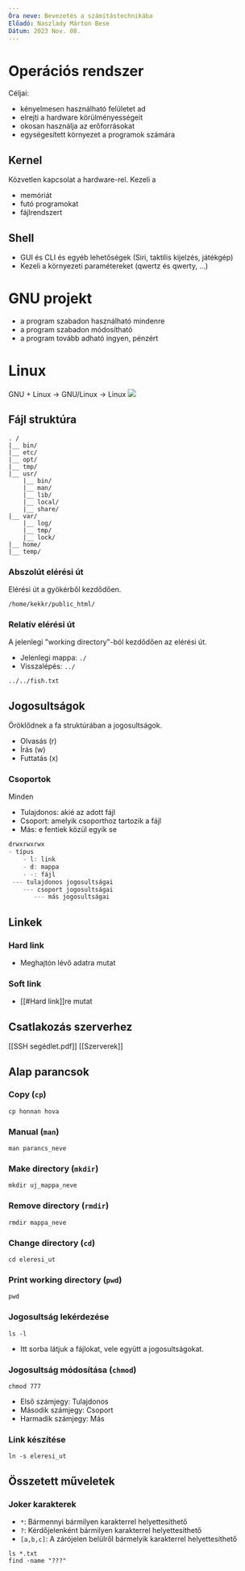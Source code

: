 ```yaml
---
Óra neve: Bevezetés a számítástechnikába
Előadó: Naszlady Márton Bese
Dátum: 2023 Nov. 08.
---
```

# Operációs rendszer
Céljai:
- kényelmesen használható felületet ad
- elrejti a hardware körülményességeit
- okosan használja az erőforrásokat
- egységesített környezet a programok számára
## Kernel
Közvetlen kapcsolat a hardware-rel. Kezeli a
- memóriát
- futó programokat
- fájlrendszert
## Shell
- GUI és CLI és egyéb lehetőségek (Siri, taktilis kijelzés, játékgép)
- Kezeli a környezeti paramétereket (qwertz és qwerty, ...)
# GNU projekt
- a program szabadon használható mindenre
- a program szabadon módosítható
- a program tovább adható ingyen, pénzért
# Linux
GNU + Linux -> GNU/Linux -> Linux
![](https://upload.wikimedia.org/wikipedia/commons/1/1b/Linux_Distribution_Timeline.svg)
## Fájl struktúra
```
. /
|__ bin/
|__ etc/
|__ opt/
|__ tmp/
|__ usr/
	|__ bin/
	|__ man/
	|__ lib/
	|__ local/
	|__ share/
|__ var/
	|__ log/
	|__ tmp/
	|__ lock/
|__ home/
|__ temp/
```
### Abszolút elérési út
Elérési út a gyökérből kezdődően.
```
/home/kekkr/public_html/
```
### Relatív elérési út
A jelenlegi "working directory"-ból kezdődően az elérési út.
- Jelenlegi mappa: `./`
- Visszalépés: `../`
```
../../fish.txt
```
## Jogosultságok
Öröklődnek a fa struktúrában a jogosultságok.
- Olvasás (r)
- Írás (w)
- Futtatás (x)
### Csoportok
Minden 
- Tulajdonos: akié az adott fájl
- Csoport: amelyik csoporthoz tartozik a fájl
- Más: e fentiek közül egyik se
```c
drwxrwxrwx
- típus
	- l: link
	- d: mappa
	- -: fájl
 --- tulajdonos jogosultságai
    --- csoport jogosultságai
       --- más jogosultságai
```
## Linkek
### Hard link
- Meghajtón lévő adatra mutat
### Soft link
- [[#Hard link]]re mutat
## Csatlakozás szerverhez
[[SSH segédlet.pdf]]
[[Szerverek]]
## Alap parancsok
### Copy (`cp`)
```shell
cp honnan hova
```
### Manual (`man`)
```shell
man parancs_neve
```
### Make directory (`mkdir`)
```shell
mkdir uj_mappa_neve
```
### Remove directory (`rmdir`)
```shell
rmdir mappa_neve
```
### Change directory (`cd`)
```shell
cd eleresi_ut
```
### Print working directory (`pwd`)
```shell
pwd
```
### Jogosultság lekérdezése
```shell
ls -l
```
- Itt sorba látjuk a fájlokat, vele együtt a jogosultságokat.
### Jogosultság módosítása (`chmod`)
```shell
chmod 777
```
- Első számjegy: Tulajdonos
- Második számjegy: Csoport
- Harmadik számjegy: Más
### Link készítése
```shell
ln -s eleresi_ut
```
## Összetett műveletek
### Joker karakterek
- `*`: Bármennyi bármilyen karakterrel helyettesíthető
- `?`: Kérdőjelenként bármilyen karakterrel helyettesíthető
- `[a,b,c]`: A zárójelen belülről bármelyik karakterrel helyettesíthető
```shell
ls *.txt
find -name "???"
```